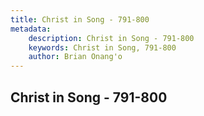```yaml
---
title: Christ in Song - 791-800
metadata:
    description: Christ in Song - 791-800
    keywords: Christ in Song, 791-800
    author: Brian Onang'o
---
```



## Christ in Song - 791-800
  